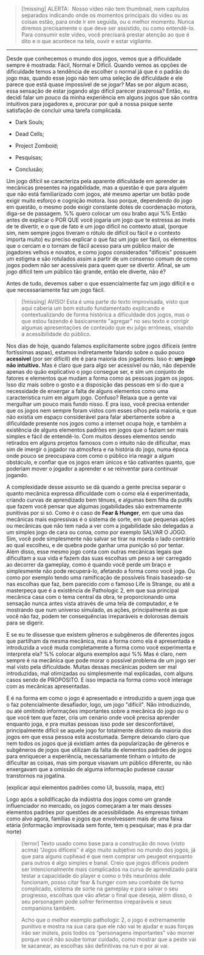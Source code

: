 
> [!missing] ALERTA: 
> Nosso vídeo não tem thumbnail, nem capítulos separados indicando onde os momentos principais do vídeo ou as coisas estão, para onde ir em seguida, ou o melhor momento. Nunca diremos precisamente o que deve ser assistido, ou como entendê-lo. Para consumir este vídeo, você precisará prestar atenção ao que é dito e o que acontece na tela, ouvir e estar vigilante.

---

Desde que conhecemos o mundo dos jogos, vemos que a dificuldade sempre é mostrada: Fácil, Normal e Difícil. Quando vemos as opções de dificuldade temos a tendência de escolher o normal já que é o padrão do jogo mas, quando esse jogo não tem uma seleção de dificuldade e ele parece que está quase impossível de se jogar? Mas se por algum acaso, essa sensação de estar jogando algo difícil parecer prazerosa? Então, eu decidi falar um pouco da minha experiência em alguns jogos que são contra intuitivos para jogadores e, procurar por quê a nossa psique sente satisfação de concluir uma tarefa complicada.

- Dark Souls;

- Dead Cells; 

- Project Zomboid;

- Pesquisas;

- Conclusão;
 

Um jogo difícil se caracteriza pela aparente dificuldade em aprender as mecânicas presentes na jogabilidade, mas a questão é que para alguém que não está familiarizado com jogos, até mesmo apertar um botão pode exigir muito esforço e cognição motora. Isso porque, dependendo do jogo em questão, o mesmo pode exigir constante dotes de coordenação motora, diga-se de passagem. %% quero colocar um osu brabo aqui %%
Então antes de explicar o POR QUE você jogaria um jogo que te estressa ao invés de te divertir, e o que de fato é um jogo difícil no contexto atual, (porque sim, nem sempre jogos tiveram o rótulo de difícil ou fácil e o contexto importa muito) eu preciso explicar o que faz um jogo ser fácil, os elementos que o cercam e o tornam de fácil acesso para um público maior de jogadores velhos e novatos, e como jogos considerados "difíceis" possuem um estigma e são rotulados assim a partir de um consenso comum de como jogos podem não ser acessíveis para quem quer se divertir.
Afinal, se um jogo difícil tem um público tão grande, então ele diverte, não é?

 Antes de tudo, devemos saber o que essencialmente faz um jogo difícil e o que necessariamente faz um jogo fácil. 

> [!missing] AVISO!
> Esta é uma parte do texto improvisada, visto que aqui caberia um bom estudo fundamentado explicando e contextualizando de forma histórica a dificuldade dos jogos, mas o que estou fazendo é basicamente "agregar" no seu texto e corrigir algumas apresentações de conteúdo que eu julgo errôneas, visando a acessibilidade do público.

Nos dias de hoje, quando falamos explicitamente sobre jogos difíceis (entre fortíssimas aspas), estamos indiretamente falando sobre o quão pouco **acessível** (por ser difícill) ele é para maioria dos jogadores. Isso é: **um jogo não intuitivo.** Mas é claro que para algo ser acessível ou não, não depende apenas do quão explicativo o jogo consegue ser, e sim um conjunto de fatores e elementos que mudam a forma como as pessoas jogam os jogos. Isso diz mais sobre o gosto e a disposição das pessoas em si do que a necessidade de enxergar a falta de alguns elementos como uma característica ruim em algum jogo. Confuso? Relaxa que a gente vai mergulhar um pouco mais fundo nisso. 
E pra isso, você precisa entender que os jogos nem sempre foram vistos com esses olhos pela maioria, e que não existia um espaço considerável para falar abertamente sobre a dificuldade presente nos jogos como a internet ocupa hoje, e também a existência de alguns elementos padrões em jogos que o faziam ser mais simples e fácil de entendê-lo. Com muitos desses elementos sendo retirados em alguns projetos famosos com o intuito não de dificultar, mas sim de imergir o jogador na atmosfera e na história do jogo, numa época onde pouco se preocupava com como o público iria reagir a algum obstáculo, e confiar que os jogos eram únicos e tão cativantes quanto, que poderiam mover o jogador a aprender e se reinventar para continuar jogando.

A complexidade desse assunto se dá quando a gente precisa separar o quanto mecânica expressa dificuldade com o como ela é experimentada, criando curvas de aprendizado bem tênues, e algumas bem filha da put#s que fazem você pensar que algumas jogabilidades são extremamente punitivas por si só. Como é o caso de **Fear & Hunger**, em que uma das mecânicas mais expressivas é o sistema de sorte, em que pequenas ações ou mecânicas que não tem nada a ver com a jogabilidade são delegadas a um simples jogo de cara ou coroa, como por exemplo SALVAR O JOGO. Sim, você pode simplesmente não salvar se tirar na moeda o lado contrário ao qual escolheu, e de quebra pode ganhar uma punição só por tentar. Além disso, esse mesmo jogo conta com outras mecânicas legais que dificultam a sua vida e fazem das suas escolhas um peso a ser carregado ao decorrer da gameplay, como é quando você perde um braço e simplesmente não pode recuperá-lo, afetando a forma como você joga. Ou como por exemplo tendo uma ramificação de possíveis finais baseado-se nas escolhas que faz, bem parecido com o famoso Life is Strange, ou até a masterpeça que é a existência de Pathologic 2, em que sua principal mecânica casa com o tema central da obra, te proporcionando uma sensação nunca antes vista através de uma tela de computador, e te mostrando que num universo simulado, as ações, principalmente as que você não faz, podem ter consequências irreparáveis e dolorosas demais para se digerir.

E se eu te dissesse que existem gêneros e subgêneros de diferentes jogos que partilham da mesma mecânica, mas a forma como ela é apresentada e introduzida a você muda completamente a forma como você experimenta e interpreta ela? %% colocar alguns exemplos aqui %%
Mas é claro, nem sempre é na mecânica que pode morar o possível problema de um jogo ser mal visto pela dificuldade. Muitas dessas mecânicas podem ser mal introduzidas, mal otimizadas ou simplesmente mal explicadas, com alguns casos sendo de PROPÓSITO. E isso impacta na forma como você interage com as mecânicas apresentadas. 

E é na forma em como o jogo é apresentado e introduzido a quem joga que o faz potencialmente desafiador, logo, um jogo "difícil". 
Não introduzindo, ou até omitindo informações importantes sobre a mecânica do jogo ou o que você tem que fazer, cria um cenário onde você precisa aprender enquanto joga, e pra muitas pessoas isso pode ser desconfortável, principalmente difícil se aquele jogo for totalmente distinto da maioria dos jogos em que essa pessoa está acostumada.
Sempre deixando claro que nem todos os jogos que já existiam antes da popularização de gêneros e subgêneros de jogos que utilizam da falta de elementos padrões de jogos para enriquecer a experiência, necessariamente tinham o intuito de dificultar as coisas, mas sim porque visavam um público diferente, ou não enxergavam que a omissão de alguma informação pudesse causar transtornos na jogatina.

(explicar aqui elementos padrões como UI, bussola, mapa, etc)

Logo após a solidificação da indústria dos jogos como um grande influenciador no mercado, os jogos começaram a ter mais desses elementos padrões por questões de acessibilidade. As empresas tinham como alvo agora, famílias e jogos que envolvessem mais de uma faixa etária (informação improvisada sem fonte, tem q pesquisar, mas é pra dar norte)

> [!error] Texto usado como base para a construção do novo (visto acima)
>  “Jogos difíceis’’ é algo muito subjetivo no mundo dos jogos, já que para alguns cuphead é que nem comprar um peugeot enquanto para outros é algo simples e banal. Creio que jogos difíceis podem ser intencionalmente mais complicados na curva de aprendizado para testar a capacidade do player e como o três neurônios dele funcionam, posso citar fear & hunger com seu combate de turno complicado, sistema de sorte na gameplay e para salvar o seu progresso, escolhas que vão afetar o final que deseja, além disso, o seu personagem pode sofrer ferimentos irreparáveis e seus companions também.
> 
> Acho que o melhor exemplo pathologic 2, o jogo é extremamente punitivo e mostra na sua cara que ele não vai te ajudar e suas forças irão ser inúteis, pois todos os “personagens importantes” vão morrer porque você não soube tomar cuidado, como mostrar que a peste vai te sacanear, as escolhas são definitivas na run e por aí vai. 

